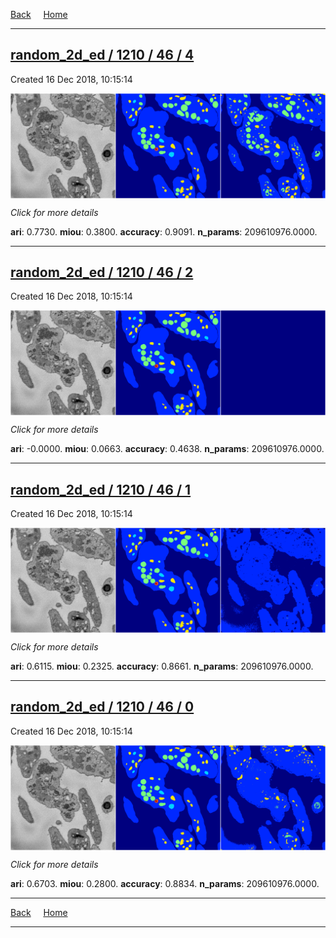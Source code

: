 
[Back](..)&nbsp;&nbsp;&nbsp;&nbsp;&nbsp;[Home](https://leapmanlab.github.io/snapshots)

---

<div class="summary"><a href="4"><h2>random_2d_ed / 1210 / 46 / 4</h2></a><p>Created 16 Dec 2018, 10:15:14
</p><a href="4"><img src="4/media/summary.png" align="center"></a><p>
<i>Click for more details</i>
</p></div>

**ari**: 0.7730. **miou**: 0.3800. **accuracy**: 0.9091. **n_params**: 209610976.0000. 

---

<div class="summary"><a href="2"><h2>random_2d_ed / 1210 / 46 / 2</h2></a><p>Created 16 Dec 2018, 10:15:14
</p><a href="2"><img src="2/media/summary.png" align="center"></a><p>
<i>Click for more details</i>
</p></div>

**ari**: -0.0000. **miou**: 0.0663. **accuracy**: 0.4638. **n_params**: 209610976.0000. 

---

<div class="summary"><a href="1"><h2>random_2d_ed / 1210 / 46 / 1</h2></a><p>Created 16 Dec 2018, 10:15:14
</p><a href="1"><img src="1/media/summary.png" align="center"></a><p>
<i>Click for more details</i>
</p></div>

**ari**: 0.6115. **miou**: 0.2325. **accuracy**: 0.8661. **n_params**: 209610976.0000. 

---

<div class="summary"><a href="0"><h2>random_2d_ed / 1210 / 46 / 0</h2></a><p>Created 16 Dec 2018, 10:15:14
</p><a href="0"><img src="0/media/summary.png" align="center"></a><p>
<i>Click for more details</i>
</p></div>

**ari**: 0.6703. **miou**: 0.2800. **accuracy**: 0.8834. **n_params**: 209610976.0000. 

---

[Back](..)&nbsp;&nbsp;&nbsp;&nbsp;&nbsp;[Home](https://leapmanlab.github.io/snapshots)

---